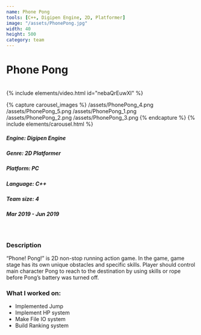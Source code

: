 ```yaml
---
name: Phone Pong
tools: [C++, Digipen Engine, 2D, Platformer]
image: "/assets/PhonePong.jpg"
width: 40
height: 500
category: team
---
```


# Phone Pong
<br>
{% include elements/video.html id="nebaQrEuwXI" %}


{% capture carousel_images %}
/assets/PhonePong_4.png
/assets/PhonePong_5.png
/assets/PhonePong_1.png
/assets/PhonePong_2.png
/assets/PhonePong_3.png
{% endcapture %}
{% include elements/carousel.html %}

##### Engine: Digipen Engine
##### Genre: 2D Platformer 
##### Platform: PC
##### Language: C++
##### Team size: 4
##### Mar 2019 - Jun 2019

<br>

### Description
 “Phone! Pong!” is 2D non-stop running action game. In the game,  game stage has its own unique obstacles and specific skills. Player should control main character Pong to reach to the destination by using skills or rope before Pong’s battery was turned off.


### What I worked on:
- Implemented Jump
- Implement HP system
- Make File IO system
- Build Ranking system